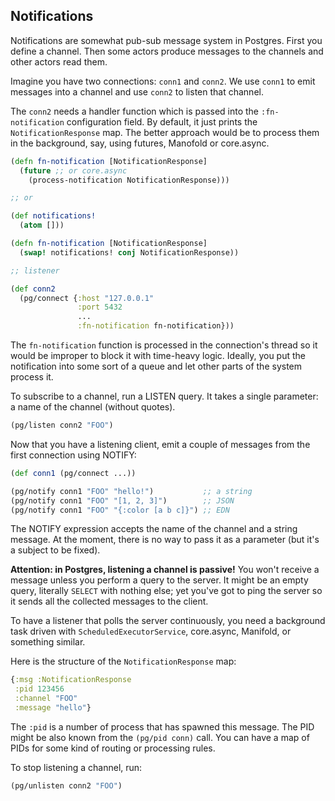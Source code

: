 ## Notifications

<!-- toc -->



<!-- tocstop -->

Notifications are somewhat pub-sub message system in Postgres. First you define
a channel. Then some actors produce messages to the channels and other actors
read them.

Imagine you have two connections: `conn1` and `conn2`. We use `conn1` to emit
messages into a channel and use `conn2` to listen that channel.

The `conn2` needs a handler function which is passed into the `:fn-notification`
configuration field. By default, it just prints the `NotificationResponse`
map. The better approach would be to process them in the background, say, using
futures, Manofold or core.async.

~~~clojure
(defn fn-notification [NotificationResponse]
  (future ;; or core.async
    (process-notification NotificationResponse)))

;; or

(def notifications!
  (atom []))

(defn fn-notification [NotificationResponse]
  (swap! notifications! conj NotificationResponse))

;; listener

(def conn2
  (pg/connect {:host "127.0.0.1"
               :port 5432
               ...
               :fn-notification fn-notification}))
~~~

The `fn-notification` function is processed in the connection's thread so it
would be improper to block it with time-heavy logic. Ideally, you put the
notification into some sort of a queue and let other parts of the system process
it.

To subscribe to a channel, run a LISTEN query. It takes a single parameter: a
name of the channel (without quotes).

~~~clojure
(pg/listen conn2 "FOO")
~~~

Now that you have a listening client, emit a couple of messages from the first
connection using NOTIFY:

~~~clojure
(def conn1 (pg/connect ...))

(pg/notify conn1 "FOO" "hello!")           ;; a string
(pg/notify conn1 "FOO" "[1, 2, 3]")        ;; JSON
(pg/notify conn1 "FOO" "{:color [a b c]}") ;; EDN
~~~

The NOTIFY expression accepts the name of the channel and a string message. At
the moment, there is no way to pass it as a parameter (but it's a subject to be
fixed).

**Attention: in Postgres, listening a channel is passive!** You won't receive a
message unless you perform a query to the server. It might be an empty query,
literally `SELECT` with nothing else; yet you've got to ping the server so it
sends all the collected messages to the client.

To have a listener that polls the server continuously, you need a background
task driven with `ScheduledExecutorService`, core.async, Manifold, or something
similar.

Here is the structure of the `NotificationResponse` map:

~~~clojure
{:msg :NotificationResponse
 :pid 123456
 :channel "FOO"
 :message "hello"}
~~~

The `:pid` is a number of process that has spawned this message. The PID might
be also known from the `(pg/pid conn)` call. You can have a map of PIDs for some
kind of routing or processing rules.

To stop listening a channel, run:

~~~clojure
(pg/unlisten conn2 "FOO")
~~~
